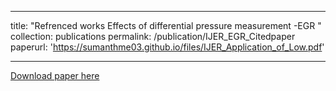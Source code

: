 
---
title: "Refrenced works Effects of differential pressure measurement -EGR "
collection: publications
permalink: /publication/IJER_EGR_Citedpaper
paperurl: 'https://sumanthme03.github.io/files/IJER_Application_of_Low.pdf'

---

[Download paper here](https://sumanthme03.github.io/files/IJER_Application_of_Low.pdf)






